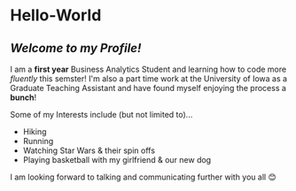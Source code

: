 # Hello-World

## *Welcome to my Profile!*

I am a **first year** Business Analytics Student and learning how to code more *fluently* this semster! 
I'm also a part time work at the University of Iowa as a Graduate Teaching Assistant and have found myself enjoying the process a **bunch**!

Some of my Interests include (but not limited to)...
- Hiking
- Running
- Watching Star Wars & their spin offs
- Playing basketball with my girlfriend & our new dog

I am looking forward to talking and communicating further with you all 😊

